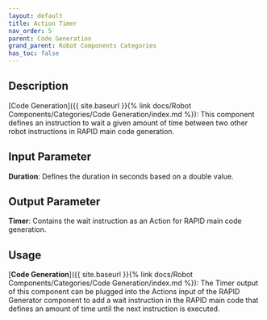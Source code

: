 ```yaml
---
layout: default
title: Action Timer
nav_order: 5
parent: Code Generation
grand_parent: Robot Components Categories
has_toc: false
---
```


## Description

[Code Generation]({{ site.baseurl }}{% link docs/Robot Components/Categories/Code Generation/index.md %}): This component defines an instruction to wait a given amount of time between two other robot instructions in RAPID main code generation.

## Input Parameter

**Duration**: Defines the duration in seconds based on a double value.

## Output Parameter

**Timer**: Contains the wait instruction as an Action for RAPID main code generation.

## Usage

[**Code Generation**]({{ site.baseurl }}{% link docs/Robot Components/Categories/Code Generation/index.md %}): The Timer output of this component can be plugged into the Actions input of the RAPID Generator component to add a wait instruction in the RAPID main code that defines an amount of time until the next instruction is executed.